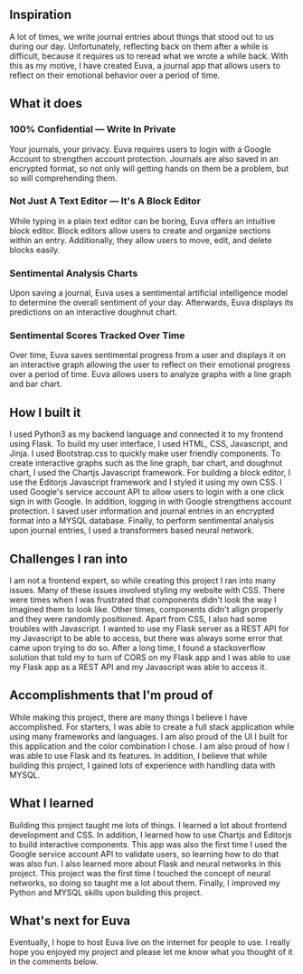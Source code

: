 ## Inspiration
A lot of times, we write journal entries about things that stood out to us during our day. Unfortunately, reflecting back on them after a while is difficult, because it requires us to reread what we wrote a while back. With this as my motive, I have created Euva, a journal app that allows users to reflect on their emotional behavior over a period of time.

## What it does
### 100% Confidential ― Write In Private
Your journals, your privacy. Euva requires users to login with a Google Account to strengthen account protection. 
Journals are also saved in an encrypted format, so not only will getting hands on them be a problem, but so will comprehending them.

### Not Just A Text Editor ― It's A Block Editor
While typing in a plain text editor can be boring, Euva offers an intuitive block editor. Block editors allow users to create and organize sections within an entry. Additionally, they allow users to move, edit, and delete blocks easily.

### Sentimental Analysis Charts
Upon saving a journal, Euva uses a sentimental artificial intelligence model to determine the overall sentiment of your day. Afterwards, Euva displays its predictions on an interactive doughnut chart.

### Sentimental Scores Tracked Over Time
Over time, Euva saves sentimental progress from a user and displays it on an interactive graph allowing the user to reflect on their emotional progress over a period of time. Euva allows users to analyze graphs with a line graph and bar chart.

## How I built it
I used Python3 as my backend language and connected it to my frontend using Flask. To build my user interface, I used HTML, CSS, Javascript, and Jinja.  I used Bootstrap.css to quickly make user friendly components. To create interactive graphs such as the line graph, bar chart, and doughnut chart, I used the Chartjs Javascript framework. For building a block editor, I use the Editorjs Javascript framework and I styled it using my own CSS.  I used Google's service account API to allow users to login with a one click sign in with Google.  In addition, logging in with Google strengthens account protection.  I saved user information and journal entries in an encrypted format into a MYSQL database.  Finally, to perform sentimental analysis upon journal entries, I used a transformers based neural network.

## Challenges I ran into
I am not a frontend expert, so while creating this project I ran into many issues.  Many of these issues involved styling my website with CSS.  There were times when I was frustrated that components didn't look the way I imagined them to look like.  Other times, components didn't align properly and they were randomly positioned.  Apart from CSS, I also had some troubles with Javascript.  I wanted to use my Flask server as a REST API for my Javascript to be able to access, but there was always some error that came upon trying to do so.  After a long time, I found a stackoverflow solution that told my to turn of CORS on my Flask app and I was able to use my Flask app as a REST API and my Javascript was able to access it.

## Accomplishments that I'm proud of
While making this project, there are many things I believe I have accomplished.  For starters, I was able to create a full stack application while using many frameworks and languages.  I am also proud of the UI I built for this application and the color combination I chose.  I am also proud of how I was able to use Flask and its features.  In addition, I believe that while building this project, I gained lots of experience with handling data with MYSQL.

## What I learned
Building this project taught me lots of things.  I learned a lot about frontend development and CSS.  In addition, I learned how to use Chartjs and Editorjs to build interactive components.  This app was also the first time I used the Google service account API to validate users, so learning how to do that was also fun.  I also learned more about Flask and neural networks in this project.  This project was the first time I touched the concept of neural networks, so doing so taught me a lot about them.  Finally, I improved my Python and MYSQL skills upon building this project.

## What's next for Euva
Eventually, I hope to host Euva live on the internet for people to use.  I really hope you enjoyed my project and please let me know what you thought of it in the comments below.
